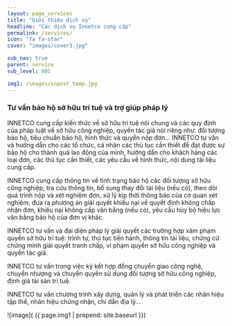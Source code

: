 ```yaml
---
layout: page_services
title: "Giới thiệu dịch vụ"
headline: "Các dịch vụ Innetco cung cấp"
permalink: /services/
icon: "fa fa-star"
cover: "images/cover3.jpg"

sub_nav: true
parent: service
sub_level: 001

img1: /images/inpost_temp.jpg
---
```


### Tư vấn bảo hộ sở hữu trí tuệ và trợ giúp pháp lý

INNETCO cung cấp kiến thức về sở hữu trí tuệ nói chung và các quy định của pháp luật về sở hữu công nghiệp, quyền tác giả nói riêng như: đối tượng bảo hộ, tiêu chuẩn bảo hộ, hình thức và quyền nộp đơn… INNETCO tư vấn và hướng dẫn cho các tổ chức, cá nhân các thủ tục cần thiết để đạt được sự bảo hộ cho thành quả lao động của mình, hướng dẫn cho khách hàng các loại đơn, các thủ tục cần thiết, các yêu cầu về hình thức, nội dung tài liệu cung cấp.

INNETCO cung cấp thông tin về tình trạng bảo hộ các đối tượng sở hữu công nghiệp, tra cứu thông tin, bổ sung thay đổi tài liệu (nếu có), theo dõi quá trình nộp và xét nghiệm đơn, xử lý kịp thời thông báo của cơ quan xét nghiệm, đưa ra phương án giải quyết khiếu nại về quyết định không chấp nhận đơn, khiếu nại không cấp văn bằng (nếu có), yêu cầu hủy bỏ hiệu lực văn bằng bảo hộ của đơn vị khác.

INNETCO tư vấn và đại diện pháp lý giải quyết các trường hợp xâm phạm quyền sở hữu trí tuệ: trình tự, thủ tục tiến hành, thông tin tài liệu, chứng cứ chứng minh giải quyết tranh chấp, vi phạm quyền sở hữu công nghiệp và quyền tác giả.

INNETCO tư vấn trong việc ký kết hợp đồng chuyển giao công nghệ, chuyển nhượng và chuyển quyền sử dụng đối tượng sở hữu công nghiệp, định giá tài sản trí tuệ. 

INNETCO tư vấn chương trình xây dựng, quản lý và phát triển các nhãn hiệu tập thể, nhãn hiệu chứng nhận, chỉ dẫn địa lý…

![image]( {{ page.img1 | prepend: site.baseurl }})
